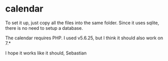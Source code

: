 # calendar
To set it up, just copy all the files into the same folder. Since it uses sqlite, there is no need to setup a database.

The calendar requires PHP. I used v5.6.25, but I think it should also work on 7.\*

I hope it works like it should, Sebastian
